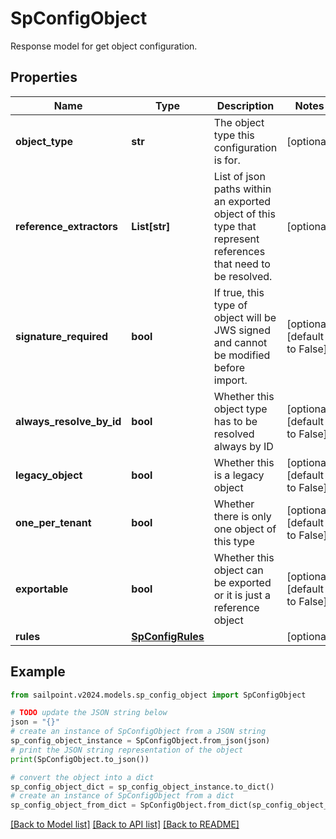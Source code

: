 # SpConfigObject

Response model for get object configuration.

## Properties

Name | Type | Description | Notes
------------ | ------------- | ------------- | -------------
**object_type** | **str** | The object type this configuration is for. | [optional] 
**reference_extractors** | **List[str]** | List of json paths within an exported object of this type that represent references that need to be resolved. | [optional] 
**signature_required** | **bool** | If true, this type of object will be JWS signed and cannot be modified before import. | [optional] [default to False]
**always_resolve_by_id** | **bool** | Whether this object type has to be resolved always by ID | [optional] [default to False]
**legacy_object** | **bool** | Whether this is a legacy object | [optional] [default to False]
**one_per_tenant** | **bool** | Whether there is only one object of this type | [optional] [default to False]
**exportable** | **bool** | Whether this object can be exported or it is just a reference object | [optional] [default to False]
**rules** | [**SpConfigRules**](SpConfigRules.md) |  | [optional] 

## Example

```python
from sailpoint.v2024.models.sp_config_object import SpConfigObject

# TODO update the JSON string below
json = "{}"
# create an instance of SpConfigObject from a JSON string
sp_config_object_instance = SpConfigObject.from_json(json)
# print the JSON string representation of the object
print(SpConfigObject.to_json())

# convert the object into a dict
sp_config_object_dict = sp_config_object_instance.to_dict()
# create an instance of SpConfigObject from a dict
sp_config_object_from_dict = SpConfigObject.from_dict(sp_config_object_dict)
```
[[Back to Model list]](../README.md#documentation-for-models) [[Back to API list]](../README.md#documentation-for-api-endpoints) [[Back to README]](../README.md)


